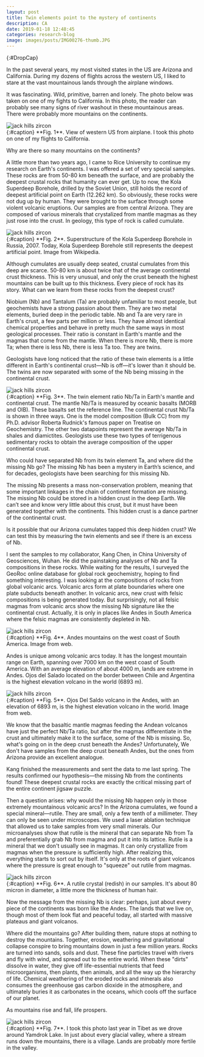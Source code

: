 ```yaml
---
layout: post
title: Twin elements point to the mystery of continents
description: CA
date: 2019-01-18 12:48:45
categories: research-blog
image: images/posts/IMG00276-thumb.JPG
---
```


{:#DropCap}
<!-- adding {:#DropCap} above will make first letter of first word CAPITAL and Large -->
In the past several years, my most visited states in the US are Arizona and California. During my dozens of flights across the western US, I liked to stare at the vast mountainous lands through the airplane windows. 

It was fascinating. Wild, primitive, barren and lonely. The photo below was taken on one of my fights to California. In this photo, the reader can probably see many signs of river washout in these mountainous areas. There were probably more mountains on the continents.

<div class="img-parent">
<img src="/images/posts/DSC04894.jpg" alt="jack hills zircon" />
</div>
{:#caption}
**Fig. 1**. View of western US from airplane. I took this photo on one of my flights to California.

Why are there so many mountains on the continents? 

A little more than two years ago, I came to Rice University to continue my research on Earth's continents. I was offered a set of very special samples. These rocks are from 50-80 km beneath the surface, and are probably the deepest crustal rocks that humanity can ever get. Up to now, the Kola Superdeep Borehole, drilled by the Soviet Union, still holds the record of deepest artificial point on Earth (12.262 km). So obviously, these rocks were not dug up by human. They were brought to the surface through some violent volcanic eruptions. Our samples are from central Arizona. They are composed of various minerals that crystalized from mantle magmas as they just rose into the crust. In geology, this type of rock is called cumulate. 

<div class="img-parent">
<img src="/images/posts/Kola.jpg" alt="jack hills zircon" />
</div>
{:#caption}
**Fig. 2**. Superstructure of the Kola Superdeep Borehole in Russia, 2007. Today, Kola Superdeep Borehole still represents the deepest artificial point. Image from Wikipedia.

Although cumulates are usually deep seated, crustal cumulates from this deep are scarce. 50-80 km is about twice that of the average continental crust thickness. This is very unusual, and only the crust beneath the highest mountains can be built up to this thickness. Every piece of rock has its story. What can we learn from these rocks from the deepest crust? 

Niobium (Nb) and Tantalum (Ta) are probably unfamiliar to most people, but geochemists have a strong passion about them. They are two metal elements, buried deep in the periodic table. Nb and Ta are very rare in Earth's crust, a few parts per million or less. They have almost identical chemical properties and behave in pretty much the same ways in most geological processes. Their ratio is constant in Earth's mantle and the magmas that come from the mantle. When there is more Nb, there is more Ta; when there is less Nb, there is less Ta too. They are twins. 

Geologists have long noticed that the ratio of these twin elements is a little different in Earth's continental crust—Nb is off—it's lower than it should be. The twins are now separated with some of the Nb being missing in the continental crust. 

<div class="img-parent">
<img src="/images/posts/nbta.jpg" alt="jack hills zircon" />
</div>
{:#caption}
**Fig. 3**. The twin element ratio Nb/Ta in Earth's mantle and continental crust. The mantle Nb/Ta is measured by oceanic basalts (MORB and OIB). These basalts set the reference line. The continental crust Nb/Ta is shown in three ways. One is the model composition (Bulk CC) from my Ph.D. advisor Roberta Rudnick's famous paper on Treatise on Geochemistry. The other two datapoints represent the average Nb/Ta in shales and diamictites. Geologists use these two types of terrigenous sedimentary rocks to obtain the average composition of the upper continental crust.

Who could have separated Nb from its twin element Ta, and where did the missing Nb go? The missing Nb has been a mystery in Earth’s science, and for decades, geologists have been searching for this missing Nb. 

The missing Nb presents a mass non-conservation problem, meaning that some important linkages in the chain of continent formation are missing. The missing Nb could be stored in a hidden crust in the deep Earth. We can’t see and know very little about this crust, but it must have been generated together with the continents. This hidden crust is a dance partner of the continental crust. 

Is it possible that our Arizona cumulates tapped this deep hidden crust? We can test this by measuring the twin elements and see if there is an excess of Nb.

I sent the samples to my collaborator, Kang Chen, in China University of Geosciences, Wuhan. He did the painstaking analyses of Nb and Ta compositions in these rocks. While waiting for the results, I surveyed the GeoRoc online database for global rock geochemistry, hoping to find something interesting. I was looking at the compositions of rocks from global volcanic arcs. Volcanic arcs form at plate boundaries where one plate subducts beneath another. In volcanic arcs, new crust with felsic compositions is being generated today. But surprisingly, not all felsic magmas from volcanic arcs show the missing Nb signature like the continental crust. Actually, it is only in places like Andes in South America where the felsic magmas are consistently depleted in Nb. 

<div class="img-parent">
<img src="/images/posts/Andes map.jpg" alt="jack hills zircon" />
</div>
{:#caption}
**Fig. 4**. Andes mountains on the west coast of South America. Image from web.

Andes is unique among volcanic arcs today. It has the longest mountain range on Earth, spanning over 7000 km on the west coast of South America. With an average elevation of about 4000 m, lands are extreme in Andes. Ojos del Salado located on the border between Chile and Argentina is the highest elevation volcano in the world (6893 m). 

<div class="img-parent">
<img src="/images/posts/ojos-del-saldo.jpg" alt="jack hills zircon" />
</div>
{:#caption}
**Fig. 5**. Ojos Del Saldo volcano in the Andes, with an elevation of 6893 m, is the highest elevation volcano in the world. Image from web.

We know that the basaltic mantle magmas feeding the Andean volcanos have just the perfect Nb/Ta ratio, but after the magmas differentiate in the crust and ultimately make it to the surface, some of the Nb is missing. So, what's going on in the deep crust beneath the Andes? Unfortunately, We don't have samples from the deep crust beneath Andes, but the ones from Arizona provide an excellent analogue.  

Kang finished the measurements and sent the data to me last spring. The results confirmed our hypothesis—the missing Nb from the continents found! These deepest crustal rocks are exactly the critical missing part of the entire continent jigsaw puzzle.

Then a question arises: why would the missing Nb happen only in those extremely mountainous volcanic arcs? In the Arizona cumulates, we found a special mineral—rutile. They are small, only a few tenth of a millimeter. They can only be seen under microscopes. We used a laser ablation technique that allowed us to take samples from very small minerals. Our microanalyses show that rutile is the mineral that can separate Nb from Ta and preferentially grab Nb from magma and put it into its lattice. Rutile is a mineral that we don't usually see in magmas. It can only crystallize from magmas when the pressure is sufficiently high. After realizing this, everything starts to sort out by itself. It's only at the roots of giant volcanos where the pressure is great enough to "squeeze" out rutile from magmas. 

<div class="img-parent">
<img src="/images/posts/IMG00276.JPG" alt="jack hills zircon" />
</div>
{:#caption}
**Fig. 6**. A rutile crystal (redish) in our samples. It's about 80 micron in diameter, a little more the thickness of human hair.

Now the message from the missing Nb is clear: perhaps, just about every piece of the continents was born like the Andes. The lands that we live on, though most of them look flat and peaceful today, all started with massive plateaus and giant volcanos. 

Where did the mountains go? After building them, nature stops at nothing to destroy the mountains. Together, erosion, weathering and gravitational collapse conspire to bring mountains down in just a few million years. Rocks are turned into sands, soils and dust. These fine particles travel with rivers and fly with wind, and spread out to the entire world. When these "dirts" dissolve in water, they give off life-essential nutrients that feed microorganisms, then plants, then animals, and all the way up the hierarchy of life. Chemical weathering of the eroded rocks and minerals also consumes the greenhouse gas carbon dioxide in the atmosphere, and ultimately buries it as carbonates in the oceans, which cools off the surface of our planet.

As mountains rise and fall, life prospers.

<div class="img-parent">
<img src="/images/posts/DSC04273.jpg" alt="jack hills zircon" />
</div>
{:#caption}
**Fig. 7**. I took this photo last year in Tibet as we drove around Yamdrok Lake. In just about every glacial valley, where a stream runs down the mountains, there is a village. Lands are probably more fertile in the valley.

